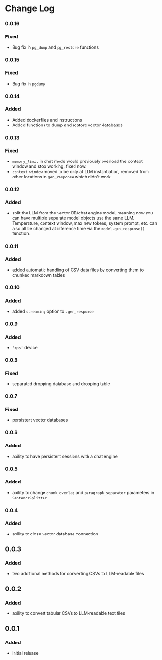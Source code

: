 # Change Log
### 0.0.16
### Fixed
* Bug fix in `pg_dump` and `pg_restore` functions

### 0.0.15
### Fixed
* Bug fix in `pgdump`

### 0.0.14
### Added
* Added dockerfiles and instructions
* Added functions to dump and restore vector databases

### 0.0.13
### Fixed
* `memory_limit` in chat mode would previously overload the context window and stop working, fixed now.
* `context_window` moved to be only at LLM instantiation, removed from other locations in `gen_response` which didn't work.

### 0.0.12
### Added
* split the LLM from the vector DB/chat engine model, meaning now you can have multiple separate model objects use the same LLM. Temperature, context window, max new tokens, system prompt, etc. can also all be changed at inference time via the `model.gen_response()` function.

### 0.0.11
### Added
* added automatic handling of CSV data files by converting them to chunked markdown tables

### 0.0.10
### Added
* added `streaming` option to `.gen_response`

### 0.0.9
### Added
* `'mps'` device

### 0.0.8
### Fixed
* separated dropping database and dropping table

### 0.0.7
### Fixed
* persistent vector databases

### 0.0.6
### Added
* ability to have persistent sessions with a chat engine

### 0.0.5
### Added
* ability to change `chunk_overlap` and `paragraph_separator` parameters in `SentenceSplitter`

### 0.0.4
### Added
* ability to close vector database connection

## 0.0.3
### Added
* two additional methods for converting CSVs to LLM-readable files

## 0.0.2
### Added
* ability to convert tabular CSVs to LLM-readable text files

## 0.0.1
### Added
* initial release